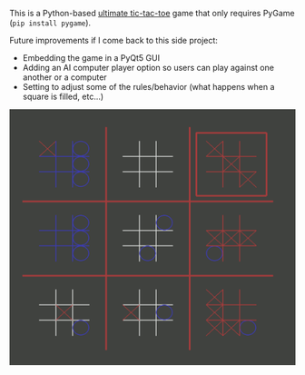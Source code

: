 This is a Python-based [ultimate tic-tac-toe](https://en.wikipedia.org/wiki/Ultimate_tic-tac-toe) game that only requires PyGame (`pip install pygame`).

Future improvements if I come back to this side project:
* Embedding the game in a PyQt5 GUI
* Adding an AI computer player option so users can play against one another or a computer
* Setting to adjust some of the rules/behavior (what happens when a square is filled, etc...)

![screenshot](screenshot.png)
